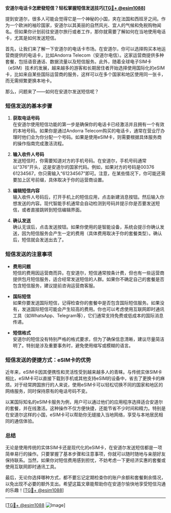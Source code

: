 **安道尔电话卡怎麽發短信？轻松掌握短信发送技巧[[TG💪+ @esim1088](https://t.me/s/esim1088)]**

提到安道尔，很多人可能会觉得它是一个神秘的小国，夹在法国和西班牙之间。作为一个欧洲的袖珍国家，安道尔以其美丽的自然风光、宜人的气候和免税购物闻名。但如果你计划前往安道尔旅行或者工作，那你就需要了解如何在当地使用电话卡，尤其是如何发送短信。

首先，让我们来了解一下安道尔的电话卡市场。在安道尔，你可以选择购买本地运营商提供的电话卡，比如Andorra Telecom（安道尔电信）。这家运营商提供多种套餐，包括语音通话、数据流量以及短信服务。此外，随着全球电子SIM卡（eSIM）技术的发展，越来越多的游客和长期居住者开始选择使用国际化的eSIM卡，比如来自某些国际运营商的服务，这样可以在多个国家和地区使用同一张卡，而无需频繁更换本地卡。

那么，问题来了——如何在安道尔发送短信呢？

### **短信发送的基本步骤**

1. **获取电话号码**  
   在安道尔使用短信功能的第一步是确保你的电话卡已经激活并且拥有一个有效的本地号码。如果你是通过Andorra Telecom购买的电话卡，通常在营业厅办理时他们会为你分配一个号码。如果是使用eSIM卡，则需要根据具体服务商的操作指南完成激活流程。

2. **输入收件人号码**  
   发送短信时，你需要知道对方的手机号码。在安道尔，手机号码通常以“376”开头，这是安道尔的国家代码。例如，如果对方的号码是00376 61234567，你只需输入“61234567”即可。注意，在某些情况下，你可能还需要加上区号前缀，具体取决于你的运营商设置。

3. **编辑短信内容**  
   输入收件人号码后，打开手机上的短信应用，点击新建消息按钮。然后输入你想发送的内容。现代智能手机通常会自动检测到号码并提示你是否要发送短信，或者直接跳转到短信编辑界面。

4. **确认发送**  
   确认无误后，点击发送按钮。如果你使用的是智能设备，系统会提示你确认发送，因为短信服务会产生一定的费用（具体费用取决于你的套餐类型）。确认后，短信就会发送出去了。

### **短信发送的注意事项**

- **费用问题**  
  短信的费用因运营商而异。在安道尔，短信通常按条计费，但也有一些运营商提供包月短信服务，适合经常发送短信的人群。如果你不确定自己的套餐是否包含短信服务，建议提前咨询运营商客服。

- **国际短信**  
  如果你要发送国际短信，记得检查你的套餐中是否包含国际短信服务。如果没有，发送国际短信可能会产生较高的费用。你也可以考虑使用互联网即时通讯工具（如WhatsApp、Telegram等），它们通常支持免费或低成本的国际消息传递。

- **短信格式**  
  安道尔的短信没有特别严格的格式要求，但为了确保信息清晰，建议尽量简洁明了。特别是涉及重要事务时，避免使用缩写或模糊的语言。

### **短信发送的便捷方式：eSIM卡的优势**

近年来，eSIM卡因其便携性和灵活性受到越来越多人的青睐。与传统实体SIM卡相比，eSIM卡可以直接下载到手机或其他支持eSIM的设备中，省去了更换卡的麻烦。对于经常跨国旅行的人来说，使用eSIM卡可以轻松切换不同的国家和地区的网络服务，同时保持原有的电话号码不变。

以某国际知名的eSIM卡服务为例，用户可以通过他们的应用程序选择适合安道尔的套餐，并在线激活。这种操作不仅方便快捷，还能节省不少时间和精力。特别是在安道尔这样的小国，eSIM卡可以帮助你无缝接入当地网络，享受与本地居民相同的通信体验。

### **总结**

无论是使用传统的实体SIM卡还是现代化的eSIM卡，在安道尔发送短信都是一项简单易行的操作。只要掌握了基本步骤和注意事项，你就可以随时随地与亲朋好友保持联系。当然，如果你对短信费用感到担忧，不妨考虑一下更经济实惠的套餐或使用互联网即时通讯工具。

最后，无论你选择哪种方式，都不要忘记定期检查你的账户余额和套餐剩余情况，以免出现不必要的额外支出。希望这篇文章能帮助你在安道尔愉快地享受短信沟通的乐趣！[[TG💪+ @esim1088](https://t.me/s/esim1088)]

---

[[TG💪+ @esim1088](https://t.me/s/esim1088) ![Image](https://i.postimg.cc/4NQfJmqS/Snipaste-2025-05-13-00-14-12.png)]
